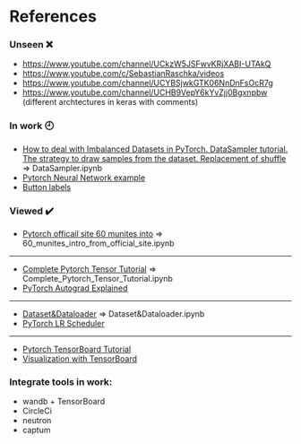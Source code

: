 # References #

### Unseen :x:
- https://www.youtube.com/channel/UCkzW5JSFwvKRjXABI-UTAkQ
- https://www.youtube.com/c/SebastianRaschka/videos
- https://www.youtube.com/channel/UCYBSjwkGTK06NnDnFsOcR7g
- https://www.youtube.com/channel/UCHB9VepY6kYvZjj0Bgxnpbw (different archtectures in keras with comments)
### In work :clock9:
- [How to deal with Imbalanced Datasets in PyTorch. DataSampler tutorial. The strategy to draw samples from the dataset. Replacement of shuffle](https://www.youtube.com/watch?v=4JFVhJyTZ44) => DataSampler.ipynb
- [Pytorch Neural Network example](https://www.youtube.com/watch?v=Jy4wM2X21u0&list=PLhhyoLH6IjfxeoooqP9rhU3HJIAVAJ3Vz&index=3)
- [Button labels](https://pytorch.org/tutorials/intermediate/torchvision_tutorial.html)
### Viewed :heavy_check_mark:
- [Pytorch officail site 60 munites into](https://pytorch.org/tutorials/beginner/deep_learning_60min_blitz.html) => 60_munites_intro_from_official_site.ipynb
----------------
- [Complete Pytorch Tensor Tutorial](https://www.youtube.com/watch?v=x9JiIFvlUwk) => Complete_Pytorch_Tensor_Tutorial.ipynb
- [PyTorch Autograd Explained](https://www.youtube.com/c/elliotwaite/videos)
----------------
- [Dataset&Dataloader](https://www.youtube.com/watch?v=PXOzkkB5eH0&list=PLqnslRFeH2UrcDBWF5mfPGpqQDSta6VK4&index=9) => Dataset&Dataloader.ipynb
- [PyTorch LR Scheduler](https://www.youtube.com/watch?v=81NJgoR5RfY&list=PLqnslRFeH2UrcDBWF5mfPGpqQDSta6VK4&index=22)
----------------
- [Pytorch TensorBoard Tutorial](https://www.youtube.com/watch?v=RLqsxWaQdHE&list=PLhhyoLH6IjfxeoooqP9rhU3HJIAVAJ3Vz&index=15)
- [Visualization with TensorBoard](https://www.youtube.com/watch?v=w_TOhccU3ZY)

### Integrate tools in work:
- wandb + TensorBoard
- CircleCi
- neutron
- captum

